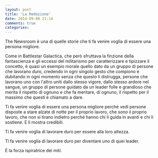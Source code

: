 ```yaml
---
layout: post
title: 'La Redazione'
date: 2014-09-08 21:14
comments: true
categories: 
---
```

The Newsroom è una di quelle storie che ti fa venire voglia di essere una persona migliore.

Come in Battlestar Galactica, che però sfruttava la finzione della fantascienza e gli eccessi del militarismo per caratterizzare e tipizzare il concetto, è quasi un esempio morale quello dato da un gruppo di persone che lavorano duro, credendo in ogni singolo gesto che compiono e dubitando in ogni momento senza che questo li distrugga, persone che lavorano uno con l'altro uniti dallo stesso vigore, dallo stesso ardore nel sangue, un gruppo di persone guidato da un leader folle e grandioso che merita il rispetto di ognuno e che fa meritare, di ognuno, il rispetto per il massimo che questi è chiamato a dare.

Ti fa venire voglia di essere una persona migliore perché vedi persone disposte a stare alzate di notte per il proprio lavoro, che *sono* il proprio lavoro, che non si tirano indietro perché hanno chi li guida in avanti e chi li sostiene. E li mostra credibili.

Ti fa venire voglia di lavorare duro per essere alla loro altezza.

Ti fa venire voglia di lavorare duro per diventare uno di quei leader. 

È la forza ispiratrice dei miti.